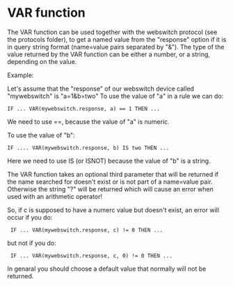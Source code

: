 # VAR function

The VAR function can be used together with the webswitch protocol (see the protocols folder), to get a named value from the "response" option if it is in query string format (name=value pairs separated by "&"). The type of the value returned by the VAR function can be either a number, or a string, depending on the value.

Example:

Let's assume that the "response" of our webswitch device called "mywebswitch" is "a=1&b=two"
To use the value of "a" in a rule we can do:
```
IF ... VAR(mywebswitch.response, a) == 1 THEN ...
```
 
We need to use ==, because the value of "a" is numeric.

To use the value of "b":

```
IF .... VAR(mywebswitch.response, b) IS two THEN ...
```

Here we need to use IS (or ISNOT) because the value of "b" is a string.

The VAR function takes an optional third parameter that will be returned if the name searched for doesn't exist or is not part of a name=value pair. Otherwise the string "?" will be returned which will cause an error when used with an arithmetic operator!

So, if c is supposed to have a numerc value but doesn't exist, an error will occur if you do:
```
 IF ... VAR(mywebswitch.response, c) != 0 THEN ...
```

but not if you do:
```
 IF ... VAR(mywebswitch.response, c, 0) != 0 THEN ...
```
In genaral you should choose a default value that normally will not be returned.
